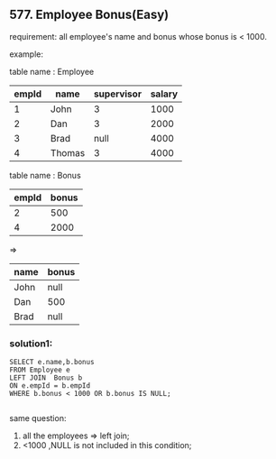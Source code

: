## 577. Employee Bonus(Easy)

requirement: all employee's name and bonus whose bonus is < 1000.

example:

table name : Employee

| empId |  name  | supervisor| salary |
|-------|--------|-----------|--------|
|   1   | John   |  3        | 1000   |
|   2   | Dan    |  3        | 2000   |
|   3   | Brad   |  null     | 4000   |
|   4   | Thomas |  3        | 4000   |

table name : Bonus


| empId | bonus |
|-------|-------|
| 2     | 500   |
| 4     | 2000  |

=>


| name  | bonus |
|-------|-------|
| John  | null  |
| Dan   | 500   |
| Brad  | null  |


### solution1:

```
SELECT e.name,b.bonus
FROM Employee e
LEFT JOIN  Bonus b 
ON e.empId = b.empId 
WHERE b.bonus < 1000 OR b.bonus IS NULL;


```

same question:

1. all the employees  => left join;
2. <1000  ,NULL is not included in this condition;

